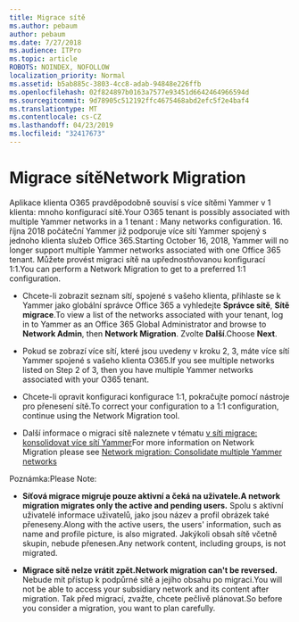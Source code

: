 ```yaml
---
title: Migrace sítě
ms.author: pebaum
author: pebaum
ms.date: 7/27/2018
ms.audience: ITPro
ms.topic: article
ROBOTS: NOINDEX, NOFOLLOW
localization_priority: Normal
ms.assetid: b5ab885c-3803-4cc8-adab-94848e226ffb
ms.openlocfilehash: 02f824897b0163a7577e93451d6642464966594d
ms.sourcegitcommit: 9d78905c512192ffc4675468abd2efc5f2e4baf4
ms.translationtype: MT
ms.contentlocale: cs-CZ
ms.lasthandoff: 04/23/2019
ms.locfileid: "32417673"
---
```

# <a name="network-migration"></a><span data-ttu-id="4a9dd-102">Migrace sítě</span><span class="sxs-lookup"><span data-stu-id="4a9dd-102">Network Migration</span></span>

<span data-ttu-id="4a9dd-103">Aplikace klienta O365 pravděpodobně souvisí s více sítěmi Yammer v 1 klienta: mnoho konfigurací sítě.</span><span class="sxs-lookup"><span data-stu-id="4a9dd-103">Your O365 tenant is possibly associated with multiple Yammer networks in a 1 tenant : Many networks configuration.</span></span> <span data-ttu-id="4a9dd-104">16. října 2018 počáteční Yammer již podporuje více sítí Yammer spojený s jednoho klienta služeb Office 365.</span><span class="sxs-lookup"><span data-stu-id="4a9dd-104">Starting October 16, 2018, Yammer will no longer support multiple Yammer networks associated with one Office 365 tenant.</span></span> <span data-ttu-id="4a9dd-105">Můžete provést migraci sítě na upřednostňovanou konfigurací 1:1.</span><span class="sxs-lookup"><span data-stu-id="4a9dd-105">You can perform a Network Migration to get to a preferred 1:1 configuration.</span></span>
  
- <span data-ttu-id="4a9dd-106">Chcete-li zobrazit seznam sítí, spojené s vašeho klienta, přihlaste se k Yammer jako globální správce Office 365 a vyhledejte **Správce sítě**, **Sítě migrace**.</span><span class="sxs-lookup"><span data-stu-id="4a9dd-106">To view a list of the networks associated with your tenant, log in to Yammer as an Office 365 Global Administrator and browse to **Network Admin**, then **Network Migration**.</span></span> <span data-ttu-id="4a9dd-107">Zvolte **Další**.</span><span class="sxs-lookup"><span data-stu-id="4a9dd-107">Choose **Next**.</span></span>
    
- <span data-ttu-id="4a9dd-108">Pokud se zobrazí více sítí, které jsou uvedeny v kroku 2, 3, máte více sítí Yammer spojené s vašeho klienta O365.</span><span class="sxs-lookup"><span data-stu-id="4a9dd-108">If you see multiple networks listed on Step 2 of 3, then you have multiple Yammer networks associated with your O365 tenant.</span></span>
    
- <span data-ttu-id="4a9dd-109">Chcete-li opravit konfiguraci konfigurace 1:1, pokračujte pomocí nástroje pro přenesení sítě.</span><span class="sxs-lookup"><span data-stu-id="4a9dd-109">To correct your configuration to a 1:1 configuration, continue using the Network Migration tool.</span></span>
    
- <span data-ttu-id="4a9dd-110">Další informace o migraci sítě naleznete v tématu [v síti migrace: konsolidovat více sítí Yammer](https://support.office.com/article/a22c1b20-9231-4ce2-a916-392b1056d002)</span><span class="sxs-lookup"><span data-stu-id="4a9dd-110">For more information on Network Migration please see [Network migration: Consolidate multiple Yammer networks](https://support.office.com/article/a22c1b20-9231-4ce2-a916-392b1056d002)</span></span>
    
<span data-ttu-id="4a9dd-111">Poznámka:</span><span class="sxs-lookup"><span data-stu-id="4a9dd-111">Please Note:</span></span>
  
- <span data-ttu-id="4a9dd-112">**Síťová migrace migruje pouze aktivní a čeká na uživatele.**</span><span class="sxs-lookup"><span data-stu-id="4a9dd-112">**A network migration migrates only the active and pending users.**</span></span> <span data-ttu-id="4a9dd-113">Spolu s aktivní uživatelé informace uživatelů, jako jsou název a profil obrázek také přeneseny.</span><span class="sxs-lookup"><span data-stu-id="4a9dd-113">Along with the active users, the users' information, such as name and profile picture, is also migrated.</span></span> <span data-ttu-id="4a9dd-114">Jakýkoli obsah sítě včetně skupin, nebude přenesen.</span><span class="sxs-lookup"><span data-stu-id="4a9dd-114">Any network content, including groups, is not migrated.</span></span> 
    
- <span data-ttu-id="4a9dd-115">**Migrace sítě nelze vrátit zpět.**</span><span class="sxs-lookup"><span data-stu-id="4a9dd-115">**Network migration can't be reversed.**</span></span> <span data-ttu-id="4a9dd-116">Nebude mít přístup k podpůrné sítě a jejího obsahu po migraci.</span><span class="sxs-lookup"><span data-stu-id="4a9dd-116">You will not be able to access your subsidiary network and its content after migration.</span></span> <span data-ttu-id="4a9dd-117">Tak před migrací, zvažte, chcete pečlivě plánovat.</span><span class="sxs-lookup"><span data-stu-id="4a9dd-117">So before you consider a migration, you want to plan carefully.</span></span> 
    

